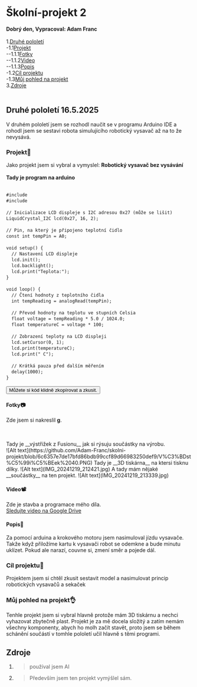 # Školní-projekt 2
__Dobrý den, Vypracoval: Adam Franc__ <br>
<br>
1.[Druhé pololetí](#prvn%C3%AD-pololet%C3%AD-20122024)<br>
-1.1[Projekt](#projekt)<br>
--1.1.1[Fotky](#fotky)<br>
--1.1.2[Video](#video)<br>
--1.1.3[Popis](#popis)<br>
-1.2[Cíl projektu](#c%C3%ADl-projektu)<br>
-1.3[Můj pohled na projekt](#m%C5%AFj-pohled-na-projekt)<br>
3.[Zdroje](#zdroje)<br>
<br>
## Druhé pololetí 16.5.2025
V druhém pololetí jsem se rozhodl naučit se v programu Arduino IDE a rohodl jsem se sestavi robota simulujícího robotický vysavač až na to že nevysává.
### Projekt📁
Jako projekt jsem si vybral a vymyslel: __Robotický vysavač bez vysávání__<br>
<br>
__Tady je program na arduino__
<pre>
<code id="code-block">
#include <Wire.h>
#include <LiquidCrystal_I2C.h>

// Inicializace LCD displeje s I2C adresou 0x27 (může se lišit)
LiquidCrystal_I2C lcd(0x27, 16, 2);

// Pin, na který je připojeno teplotní čidlo
const int tempPin = A0;

void setup() {
  // Nastavení LCD displeje
  lcd.init();
  lcd.backlight();
  lcd.print("Teplota:");
}

void loop() {
  // Čtení hodnoty z teplotního čidla
  int tempReading = analogRead(tempPin);

  // Převod hodnoty na teplotu ve stupních Celsia
  float voltage = tempReading * 5.0 / 1024.0;
  float temperatureC = voltage * 100;

  // Zobrazení teploty na LCD displeji
  lcd.setCursor(0, 1);
  lcd.print(temperatureC);
  lcd.print(" C");

  // Krátká pauza před dalším měřením
  delay(1000);
}
</code>
<button onclick="copyToClipboard()">Můžete si kód klidně zkopírovat a zkusit.</button>
</pre>
#### Fotky📷
Zde jsem si nakreslil __g__.
<br>

<br>
<br>
Tady je __výstřižek z Fusionu__ jak si rýsuju součástky na výrobu.
<br>
![Alt text](https://github.com/Adam-Franc/skolni-projekt/blob/6c6357e7de17bfd86bdb99ccf89d66983250def9/V%C3%BDst%C5%99i%C5%BEek%2040.PNG)
Tady je __3D tiskárna__ na ktersi tisknu dílky.
![Alt text](IMG_20241219_212421.jpg)
A tady mám nějaké __součástky__ na ten projekt.
![Alt text](IMG_20241219_213339.jpg)
<br>

#### Video📽
Zde je stavba a programace mého díla.<br>
[Sledujte video na Google Drive](https://drive.google.com/file/d/1dde__meeCsf8Jv0vqH-MyN_2luJrceo_/view?usp=sharing)
<br>

#### Popis📝
Za pomocí arduina a krokového motoru jsem nasimuloval jízdu vysavače. Takže když přiložíme kartu k vysavači robot se odemkne a bude minutu uklízet. Pokud ale narazí, couvne si, zmení směr a pojede dál.
<br>

### Cíl projektu🎯
Projektem jsem si chtěl zkusit sestavit model a nasimulovat princip robotických vysavačů a sekaček
<br>

### Můj pohled na projekt👌
Tenhle projekt jsem si vybral hlavně protože mám 3D tiskárnu a nechci vyhazovat zbytečně plast. Projekt je za mě docela složitý a zatím nemám všechny komponenty, abych ho molh začít stavět, proto jsem se během schánění součástí v tomhle pololetí učil hlavně s těmi programi.<br>

## Zdroje
1) > používal jsem AI
3) > Především jsem ten projekt vymýšlel sám.
